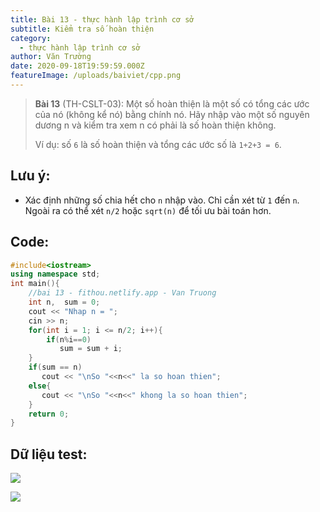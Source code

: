 ```yaml
---
title: Bài 13 - thực hành lập trình cơ sở
subtitle: Kiểm tra số hoàn thiện
category:
  - thực hành lập trình cơ sở
author: Văn Trường
date: 2020-09-18T19:59:59.000Z
featureImage: /uploads/baiviet/cpp.png
---
```


> **Bài 13** (TH-CSLT-03): Một số hoàn thiện là một số có tổng các ước của nó (không kể nó) bằng chính nó. Hãy nhập vào một số nguyên dương n và kiểm tra xem n có phải là số hoàn thiện không.
>
>Ví dụ: số `6` là số hoàn thiện và tổng các ước số là `1+2+3 = 6`.

## Lưu ý:

- Xác định những số chia hết cho `n` nhập vào. Chỉ cần xét từ `1` đến `n`. Ngoài ra có thể xét `n/2` hoặc `sqrt(n)` để tối ưu bài toán hơn.

## Code:

```c++
#include<iostream>
using namespace std;
int main(){
	//bai 13 - fithou.netlify.app - Van Truong
	int n,  sum = 0;
	cout << "Nhap n = ";
	cin >> n;
	for(int i = 1; i <= n/2; i++){
	    if(n%i==0)
	       sum = sum + i;
    }
	if(sum == n)
	   cout << "\nSo "<<n<<" la so hoan thien";
	else{
	   cout << "\nSo "<<n<<" khong la so hoan thien";
	}
	return 0;
}
```

## Dữ liệu test:

![](https://i.ibb.co/JsBV1xD/image.png)

![](https://i.ibb.co/gtc9RXH/image.png)